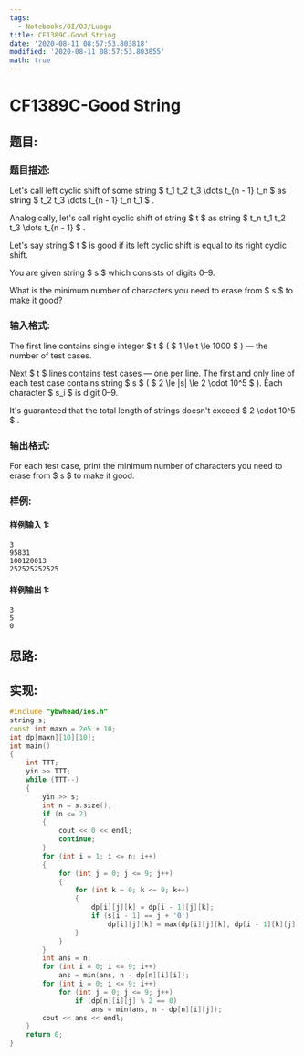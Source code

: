 ```yaml
---
tags:
  - Notebooks/OI/OJ/Luogu
title: CF1389C-Good String
date: '2020-08-11 08:57:53.803818'
modified: '2020-08-11 08:57:53.803855'
math: true
---
```


# CF1389C-Good String

## 题目:

### 题目描述:

Let's call left cyclic shift of some string $ t_1 t_2 t_3 \dots t_{n - 1} t_n $ as string $ t_2 t_3 \dots t_{n - 1} t_n t_1 $ .

Analogically, let's call right cyclic shift of string $ t $ as string $ t_n t_1 t_2       t_3 \dots t_{n - 1} $ .

Let's say string $ t $ is good if its left cyclic shift is equal to its right cyclic shift.

You are given string $ s $ which consists of digits 0–9.

What is the minimum number of characters you need to erase from $ s $ to make it good?

### 输入格式:

The first line contains single integer $ t $ ( $ 1 \le t \le       1000 $ ) — the number of test cases.

Next $ t $ lines contains test cases — one per line. The first and only line of each test case contains string $ s $ ( $ 2 \le       |s| \le 2 \cdot 10^5 $ ). Each character $ s_i $ is digit 0–9.

It's guaranteed that the total length of strings doesn't exceed $ 2 \cdot 10^5 $ .

### 输出格式:

For each test case, print the minimum number of characters you need to erase from $ s $ to make it good.

### 样例:

#### 样例输入 1:

```
3
95831
100120013
252525252525
```

#### 样例输出 1:

```
3
5
0
```

## 思路:

## 实现:

```cpp
#include "ybwhead/ios.h"
string s;
const int maxn = 2e5 + 10;
int dp[maxn][10][10];
int main()
{
    int TTT;
    yin >> TTT;
    while (TTT--)
    {
        yin >> s;
        int n = s.size();
        if (n <= 2)
        {
            cout << 0 << endl;
            continue;
        }
        for (int i = 1; i <= n; i++)
        {
            for (int j = 0; j <= 9; j++)
            {
                for (int k = 0; k <= 9; k++)
                {
                    dp[i][j][k] = dp[i - 1][j][k];
                    if (s[i - 1] == j + '0')
                        dp[i][j][k] = max(dp[i][j][k], dp[i - 1][k][j] + 1);
                }
            }
        }
        int ans = n;
        for (int i = 0; i <= 9; i++)
            ans = min(ans, n - dp[n][i][i]);
        for (int i = 0; i <= 9; i++)
            for (int j = 0; j <= 9; j++)
                if (dp[n][i][j] % 2 == 0)
                    ans = min(ans, n - dp[n][i][j]);
        cout << ans << endl;
    }
    return 0;
}

```
